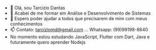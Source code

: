 - 👋 Olá, sou Tarcizio Dantas
- 👀 Acabei de me formar em Análise e Desenvolvimento de Sistemas 
- 🌱 Espero poder ajudar a todos que precisarem de mim com meus conhecimentos
- 📫  Contato: tarciziomd@gmail.com ... Whatsapp: (99)99198-8640
-  No momento estou estudando JavaScript, Flutter com Dart, Java e futuramente quero aprender Nodejs
